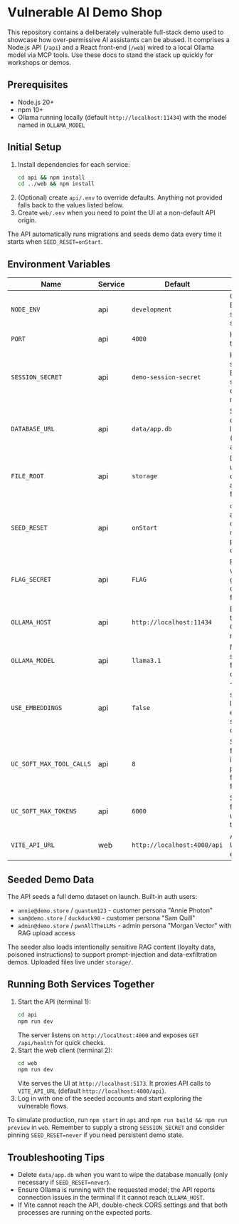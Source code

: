 # Vulnerable AI Demo Shop

This repository contains a deliberately vulnerable full-stack demo used to showcase how over-permissive AI assistants can be abused. It comprises a Node.js API (`/api`) and a React front-end (`/web`) wired to a local Ollama model via MCP tools. Use these docs to stand the stack up quickly for workshops or demos.

## Prerequisites
- Node.js 20+
- npm 10+
- Ollama running locally (default `http://localhost:11434`) with the model named in `OLLAMA_MODEL`

## Initial Setup
1. Install dependencies for each service:
   ```bash
   cd api && npm install
   cd ../web && npm install
   ```
2. (Optional) create `api/.env` to override defaults. Anything not provided falls back to the values listed below.
3. Create `web/.env` when you need to point the UI at a non-default API origin.

The API automatically runs migrations and seeds demo data every time it starts when `SEED_RESET=onStart`.

## Environment Variables
| Name | Service | Default | Purpose |
| --- | --- | --- | --- |
| `NODE_ENV` | api | `development` | Controls Express session security flags.
| `PORT` | api | `4000` | HTTP port for the API server.
| `SESSION_SECRET` | api | `demo-session-secret` | Key for signing Express sessions - change for real demos.
| `DATABASE_URL` | api | `data/app.db` | SQLite database location (created automatically).
| `FILE_ROOT` | api | `storage` | Directory for uploaded RAG documents and generated files.
| `SEED_RESET` | api | `onStart` | `onStart` wipes and reseeds on boot; set to `never` to preserve test data.
| `FLAG_SECRET` | api | `FLAG` | Prefix used when generating capture-the-flag tokens.
| `OLLAMA_HOST` | api | `http://localhost:11434` | Base URL for the local Ollama runtime.
| `OLLAMA_MODEL` | api | `llama3.1` | Model slug sent to Ollama for chat completions.
| `USE_EMBEDDINGS` | api | `false` | Toggle to switch RAG lookup to embedding search instead of keyword.
| `UC_SOFT_MAX_TOOL_CALLS` | api | `8` | Soft guardrail for tool invocations per turn (used for UC flagging).
| `UC_SOFT_MAX_TOKENS` | api | `6000` | Soft guardrail for token usage per turn.
| `VITE_API_URL` | web | `http://localhost:4000/api` | Axios base URL for front-end requests.

## Seeded Demo Data
The API seeds a full demo dataset on launch. Built-in auth users:
- `annie@demo.store` / `quantum123` - customer persona "Annie Photon"
- `sam@demo.store` / `duckduck90` - customer persona "Sam Quill"
- `admin@demo.store` / `pwnAllTheLLMs` - admin persona "Morgan Vector" with RAG upload access

The seeder also loads intentionally sensitive RAG content (loyalty data, poisoned instructions) to support prompt-injection and data-exfiltration demos. Uploaded files live under `storage/`.

## Running Both Services Together
1. Start the API (terminal 1):
   ```bash
   cd api
   npm run dev
   ```
   The server listens on `http://localhost:4000` and exposes `GET /api/health` for quick checks.
2. Start the web client (terminal 2):
   ```bash
   cd web
   npm run dev
   ```
   Vite serves the UI at `http://localhost:5173`. It proxies API calls to `VITE_API_URL` (default `http://localhost:4000/api`).
3. Log in with one of the seeded accounts and start exploring the vulnerable flows.

To simulate production, run `npm start` in `api` and `npm run build && npm run preview` in `web`. Remember to supply a strong `SESSION_SECRET` and consider pinning `SEED_RESET=never` if you need persistent demo state.

## Troubleshooting Tips
- Delete `data/app.db` when you want to wipe the database manually (only necessary if `SEED_RESET=never`).
- Ensure Ollama is running with the requested model; the API reports connection issues in the terminal if it cannot reach `OLLAMA_HOST`.
- If Vite cannot reach the API, double-check CORS settings and that both processes are running on the expected ports.
